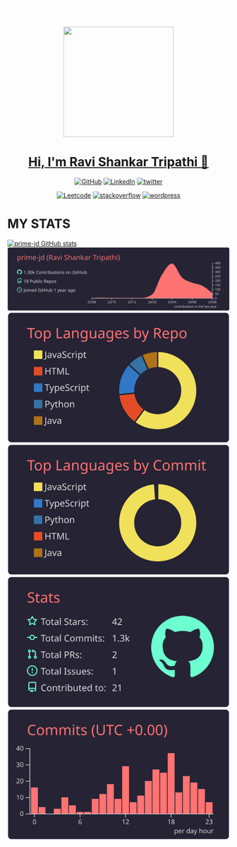 <h1 align="center"><a style="text-decorations:none; color:white" href="https://prime-jd.vercel.app">PRIME-JD</a></h1>
 <div align="center"><img align="center" height="250" width="250" src="https://res.cloudinary.com/dooks54nr/image/upload/w_1000,c_fill,ar_1:1,g_auto,r_max,bo_5px_solid_red,b_rgb:262c35/v1720105663/21156_lszxj0.jpg"></div>
<h1 align="center"><a href="https://prime-jd.vercel.app">Hi, I'm Ravi Shankar Tripathi 👋</a></h1>


<p align="center">
  <a href="https://github.com/prime-jd">
    <picture>
      <source media="(prefers-color-scheme: dark)" srcset="https://cdn.simpleicons.org/github/white">
      <img alt="GitHub" title="GitHub" height="48" width="48" src="https://cdn.simpleicons.org/github"></picture></a>
  <a href="https://www.linkedin.com/in/ravi-shankar-tripathi-536870270/">
    <img alt="LinkedIn" title="LinkedIn" height="48" width="48" src="https://cdn.simpleicons.org/linkedin"></a>
  <a href="https://x.com/primejd2002">
    <img alt="twitter" title="twitter" height="48" width="48" src="https://cdn.simpleicons.org/x/white"></a>
</p>

<p align="center">
  <a href="https://leetcode.com/u/_Ravi-2022/">
    <img alt="Leetcode" title="Leetcode" height="48" width="48" src="https://cdn.simpleicons.org/leetcode"></a>
  <a href="https://stackoverflow.com/users/25161245/ravi-shankar-tripathi">
      <img alt="stackoverflow" title="stackoverflow" height="48" width="48" src="https://cdn.simpleicons.org/stackoverflow"></a>
  <a href="https://wordpress.com/me">
    <img alt="wordpress" title="wordpress" height="48" width="48" src="https://cdn.simpleicons.org/wordpress"></a>
</p>




# MY STATS

[![prime-jd GitHub stats](https://github-readme-stats.vercel.app/api?username=prime-jd)](https://github.com/prime-jd/github-readme-stats)<span> 
[![](https://raw.githubusercontent.com/prime-jd/prime-jd/master/profile-summary-card-output/aura_dark/0-profile-details.svg)](https://github.com/prime-jd?tab=repositories)
[![](https://raw.githubusercontent.com/prime-jd/prime-jd/master/profile-summary-card-output/aura_dark/1-repos-per-language.svg)](https://github.com/prime-jd) 
[![](https://raw.githubusercontent.com/prime-jd/prime-jd/master/profile-summary-card-output/aura_dark/2-most-commit-language.svg)](https://github.com/prime-jd)
[![](https://raw.githubusercontent.com/prime-jd/prime-jd/master/profile-summary-card-output/aura_dark/3-stats.svg)](https://github.com/prime-jd?tab=stars)
[![](https://raw.githubusercontent.com/prime-jd/prime-jd/master/profile-summary-card-output/aura_dark/4-productive-time.svg)](https://github.com/prime-jd)
